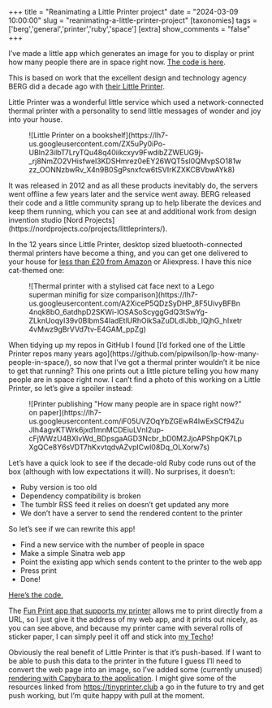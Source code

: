 +++
title = "Reanimating a Little Printer project"
date = "2024-03-09 10:00:00"
slug = "reanimating-a-little-printer-project"
[taxonomies]
tags = ['berg','general','printer','ruby','space']
[extra]
show_comments = "false"
+++

I’ve made a little app which generates an image for you to display or print how many people there are in space right now. [The code is here](https://github.com/pipwilson/how-many-people-in-space).

This is based on work that the excellent design and technology agency BERG did a decade ago with [their Little Printer](https://www.theverge.com/2011/11/29/2596138/berg-little-printer-cloud-receipt-sized-newspaper).

Little Printer was a wonderful little service which used a network-connected thermal printer with a personality to send little messages of wonder and joy into your house.

<figure class="wp-block-image">![Little Printer on a bookshelf](https://lh7-us.googleusercontent.com/ZX5uPy0iPo-UBIn23ilbT7LryTQu48q40iikcxyv9FwdibZZWEUG9j-_rj8NmZO2VHisfwel3KDSHmrez0eEY26WQT5sl0QMvpSO181wzz_OONNzbwRv_X4n9B0SgPsnxfcw6tSVIrKZXKCBVbwAYk8)</figure>It was released in 2012 and as all these products inevitably do, the servers went offline a few years later and the service went away. BERG released their code and a little community sprang up to help liberate the devices and keep them running, which you can see at <https://tinyprinter.club/> and additional work from design invention studio [Nord Projects](https://nordprojects.co/projects/littleprinters/).

In the 12 years since Little Printer, desktop sized bluetooth-connected thermal printers have become a thing, and you can get one delivered to your house for [less than £20 from Amazon](https://www.amazon.co.uk/Thermal-Bluetooth-Portable-Compatible-Printable/dp/B0B391KN5S?dib=eyJ2IjoiMSJ9.WLTCBrwP98pwkBcjhQ4VUFq5pnr85BV1kVbVCEgStfycW2TfXNwjrOkV1zK36ZBNdmkuXHUqlILYt9uC68lOTgZ3ivl-qA4TfXN9x7FDPRyv90bsy9Q0E0Y6vXeKNvv-gWyHpoj_W_eTgNGsxZ15uZl70wCYlvYwCtQ__d3GnfdK48NJgcLpMnlMJ2oFakUFa1mGvRQF7J9D0Id7vQoyZQy1PyqwYplgMBLG0Qbqh7A.FIF6Kh9O2BfChzMCHVaKsKwKvbCcOSn2yCzHWdmD0FU&dib_tag=se) or Aliexpress. I have this nice cat-themed one:

<figure class="wp-block-image">![Thermal printer with a stylised cat face next to a Lego superman minifig for size comparison](https://lh7-us.googleusercontent.com/A2XiceP5QDzSyDHP_8F5UivyBFBn4nqk8bO_6atdhpD2SKWi-IOSASoScyggGdQ3tSwYg-ZLknUoqyI39v0BlbmS4IadEtlURhOikSaZuDLdIJbb_lQjhG_hIxetr4vMwz9gBrVVd7tv-E4GAM_ppZg)</figure>When tidying up my repos in GitHub I found [I’d forked one of the Little Printer repos many years ago](https://github.com/pipwilson/lp-how-many-people-in-space/), so now that I’ve got a thermal printer wouldn’t it be nice to get that running? This one prints out a little picture telling you how many people are in space right now. I can’t find a photo of this working on a Little Printer, so let’s give a spoiler instead:

<figure class="wp-block-image">![Printer publishing "How many people are in space right now?" on paper](https://lh7-us.googleusercontent.com/iF05UVZOqYbZGEwR4IwExSCf94ZuJIh4agvKTWrk6jxd1mnMCDEiuLVnI2up-cFjWWzU4BXIvWd_BDpsgaAGD3Ncbr_bD0M2JjoAPShpQK7LpXgQCe8Y6sVDT7hKxvtqdvAZvpICwl08Dq_OLXorw7s)</figure>Let’s have a quick look to see if the decade-old Ruby code runs out of the box (although with low expectations it will). No surprises, it doesn’t:

- Ruby version is too old
- Dependency compatibility is broken
- The tumblr RSS feed it relies on doesn’t get updated any more
- We don’t have a server to send the rendered content to the printer

So let’s see if we can rewrite this app!

- Find a new service with the number of people in space
- Make a simple Sinatra web app
- Point the existing app which sends content to the printer to the web app
- Press print
- Done!

[Here’s the code.](https://github.com/pipwilson/how-many-people-in-space)

The [Fun Print app that supports my printer](https://play.google.com/store/apps/details?id=com.fun.mxw) allows me to print directly from a URL, so I just give it the address of my web app, and it prints out nicely, as you can see above, and because my printer came with several rolls of sticker paper, I can simply peel it off and stick into [my Techo](https://www.jetpens.com/blog/Guide-to-the-Hobonichi-Techo-Planner/pt/900)!

Obviously the real benefit of Little Printer is that it’s push-based. If I want to be able to push this data to the printer in the future I guess I’ll need to convert the web page into an image, so I’ve added some (currently unused) [rendering with Capybara to the application](https://github.com/pipwilson/how-many-people-in-space/blob/production/screenshot.rb). I might give some of the resources linked from <https://tinyprinter.club> a go in the future to try and get push working, but I’m quite happy with pull at the moment.
